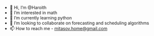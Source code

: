 - 👋 Hi, I’m @Haroith
- 👀 I’m interested in math
- 🌱 I’m currently learning python
- 💞️ I’m looking to collaborate on forecasting and scheduling algorithms
- 📫 How to reach me - mitasov.home@gmail.com

<!---
Haroith/Haroith is a ✨ special ✨ repository because its `README.md` (this file) appears on your GitHub profile.
You can click the Preview link to take a look at your changes.
--->

